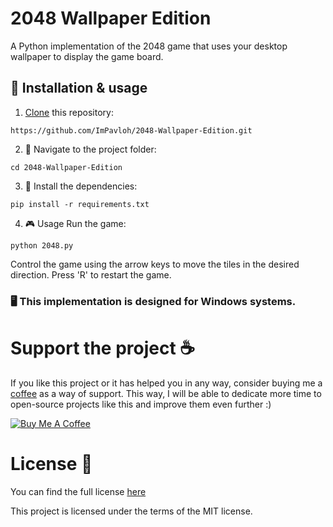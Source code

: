 # 2048 Wallpaper Edition 
A Python implementation of the 2048 game that uses your desktop wallpaper to display the game board.

## 🚀 Installation & usage

1. [Clone](https://www.git-scm.com/docs/git-clone) this repository:
```
https://github.com/ImPavloh/2048-Wallpaper-Edition.git
```

2. 📂 Navigate to the project folder:
```
cd 2048-Wallpaper-Edition
```

3. 🔌 Install the dependencies:
```
pip install -r requirements.txt
```

4. 🎮 Usage
Run the game:
```
python 2048.py
```
Control the game using the arrow keys to move the tiles in the desired direction. Press 'R' to restart the game.

### 🖥️ This implementation is designed for **Windows systems**.


# Support the project ☕
If you like this project or it has helped you in any way, consider buying me a [coffee](https://www.buymeacoffee.com/pavloh) as a way of support. This way, I will be able to dedicate more time to open-source projects like this and improve them even further :)

<a href="https://www.buymeacoffee.com/pavloh" target="_blank"><img src="https://www.buymeacoffee.com/assets/img/custom_images/orange_img.png" alt="Buy Me A Coffee" style="height: auto !important;width: auto !important;" ></a>

# License 📃
You can find the full license [here](https://github.com/ImPavloh/WhiTTsper-The-Lora/blob/master/LICENSE)

This project is licensed under the terms of the MIT license.
